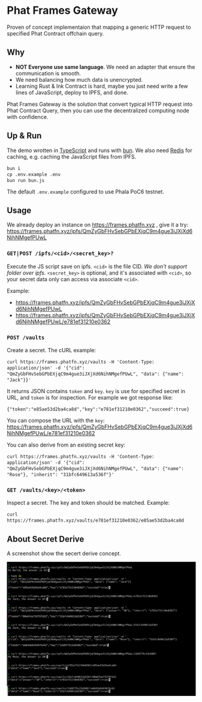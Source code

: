 # Phat Frames Gateway

Proven of concept implementaion that mapping a generic HTTP request to specified Phat Contract offchain query. 

## Why

- **NOT Everyone use same language**. We need an adapter that ensure the communication is smooth.
- We need balancing how much data is unencrypted.
- Learning Rust & Ink Contract is hard, maybe you just need write a few lines of JavaScript, deploy to IPFS, and done.

Phat Frames Gateway is the solution that convert typical HTTP request into Phat Contract Query, then you can use the decentralized computing node with confidence.

## Up & Run

The demo wrotten in [TypeScript](https://www.typescriptlang.org/) and runs with [bun](https://bun.sh/). We also need [Redis](https://redis.com) for caching, e.g. caching the JavaScript files from IPFS.

```shell
bun i
cp .env.example .env
bun run bun.js
```

The default `.env.example` configured to use Phala PoC6 testnet.

## Usage

We already deploy an instance on https://frames.phatfn.xyz , give it a try: https://frames.phatfn.xyz/ipfs/QmZyGbFHvSebGPbEXjqC9m4gue3iJXjXd6NihNMgefPUwL


### `GET|POST /ipfs/<cid>/<secret_key>?` 

Execute the JS script save on ipfs. `<cid>` is the file CID. *We don't support folder over ipfs.* `<secret_key>` is optional, and it's associated with `<cid>`, so your secret data only can access via associate `<cid>`.

Example:
- https://frames.phatfn.xyz/ipfs/QmZyGbFHvSebGPbEXjqC9m4gue3iJXjXd6NihNMgefPUwL
- https://frames.phatfn.xyz/ipfs/QmZyGbFHvSebGPbEXjqC9m4gue3iJXjXd6NihNMgefPUwL/e781ef31210e0362


### `POST /vaults`

Create a secret. The cURL example:

```
curl https://frames.phatfn.xyz/vaults -H 'Content-Type: application/json' -d '{"cid": "QmZyGbFHvSebGPbEXjqC9m4gue3iJXjXd6NihNMgefPUwL", "data": {"name": "Jack"}}'
```

It returns JSON contains `token` and `key`. `key` is use for specified secret in URL, and `token` is for inspection. For example we got response like:

```
{"token":"e85ae53d2ba4ca8d","key":"e781ef31210e0362","succeed":true}
```

You can compose the URL with the `key`: https://frames.phatfn.xyz/ipfs/QmZyGbFHvSebGPbEXjqC9m4gue3iJXjXd6NihNMgefPUwL/e781ef31210e0362

You can also derive from an existing secret key:
```
curl https://frames.phatfn.xyz/vaults -H 'Content-Type: application/json' -d '{"cid": "QmZyGbFHvSebGPbEXjqC9m4gue3iJXjXd6NihNMgefPUwL", "data": {"name": "Rose"}, "inherit": "31bfc649613a536f"}'
```


### `GET /vaults/<key>/<token>`

Inspect a secret. The key and token should be matched. Example:

```
curl https://frames.phatfn.xyz/vaults/e781ef31210e0362/e85ae53d2ba4ca8d
```


## About Secret Derive

A screenshot show the secert derive concept.

![](docs/secret-derive-explain.jpg)
